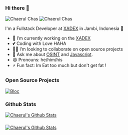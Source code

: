 ### Hi there 👋
![Chaerul Chas](https://svgshare.com/i/mKU.svg)    ![Chaerul Chas](https://forthebadge.com/images/badges/60-percent-of-the-time-works-every-time.svg)

I'm a Fullstack Developer at [XADEX](https://xadex.org) in Jambi, Indonesia 🌆

- 🔭 I’m currently working on the [XADEX](https://xadex.org)
- 💕 Coding with Love HAHA
- 🧑‍💻 I’m looking to collaborate on open source projects
- 💬 Ask me about [OSINT](#) and [Javascript](https://javascript.org).
- 😄 Pronouns: he/him/his
- ⚡ Fun fact: Im Eat too much but don't get fat !

### Open Source Projects

[![Bloc](https://github-readme-stats.vercel.app/api/pin/?username=chaerulchas&repo=telegram-miner-client)](https://github.com/chaerulchas/telegram-miner-client)

### Github Stats

[![Chaerul's Github Stats](https://github-readme-stats.vercel.app/api?username=chaerulchas&count_private=true&theme=default&show_icons=true)](https://github.com/chaerulchas)
###
[![Chaerul's Github Stats](https://github-readme-stats.vercel.app/api/top-langs/?username=chaerulchas&count_private=true&theme=default&show_icons=true)](https://github.com/chaerulchas)
